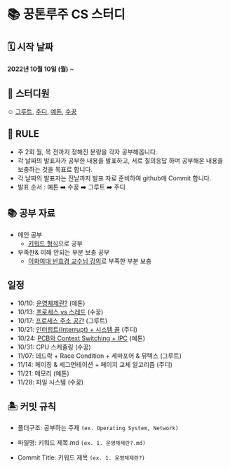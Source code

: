 #  📚 꿍톤루주 CS 스터디 
## 🗓 시작 날짜
#### 2022년 10월 10일 (월) ~

## 👥 스터디원
☺️ [그루트](https://github.com/Groot-94), [주디](https://github.com/Judy-999), [예톤](https://github.com/yeeton37), [수꿍](https://github.com/Jeon-Minsu)

## 🐳 RULE
- 주 2회 월, 목 전까지 정해진 분량을 각자 공부해옵니다.
- 각 날짜의 발표자가 공부한 내용을 발표하고, 서로 질의응답 하며 공부해온 내용을 보충하는 것을 목표로 합니다.
- 각 날짜의 발표자는 전날까지 발표 자료 준비하여 github에 Commit 합니다.
- 발표 순서 : 예톤 ➡️ 수꿍 ➡️ 그루트 ➡️ 주디

## 📚 공부 자료 
- 메인 공부
  - [키워드 형식](https://github.com/gyoogle/tech-interview-for-developer)으로 공부 
- 부족한& 이해 안되는 부분 보충 공부
  - [이화여대 반효경 교수님 강의](http://www.kocw.net/home/search/kemView.do?kemId=1046323)로 부족한 부분 보충

## 일정

- 10/10: [운영체제란?](https://github.com/Groot-94/CS_Study/blob/main/Operating%20System/1.%20운영체제란.md) (예톤)
- 10/13: [프로세스 vs 스레드](https://github.com/Groot-94/CS_Study/blob/main/Operating%20System/2.%20%E1%84%91%E1%85%B3%E1%84%85%E1%85%A9%E1%84%89%E1%85%A6%E1%84%89%E1%85%B3%20vs%20%E1%84%89%E1%85%B3%E1%84%85%E1%85%A6%E1%84%83%E1%85%B3.md) (수꿍)
- 10/17: [프로세스 주소 공간](https://github.com/Groot-94/CS_Study/blob/main/Operating%20System/3.%20%E1%84%91%E1%85%B3%E1%84%85%E1%85%A9%E1%84%89%E1%85%A6%E1%84%89%E1%85%B3%20%E1%84%8C%E1%85%AE%E1%84%89%E1%85%A9%20%E1%84%80%E1%85%A9%E1%86%BC%E1%84%80%E1%85%A1%E1%86%AB.md) (그루트)
- 10/21: [인터럽트(Interrupt) + 시스템 콜](https://github.com/Groot-94/CS_Study/blob/main/Operating%20System/4.%20%EC%9D%B8%ED%84%B0%EB%9F%BD%ED%8A%B8%EC%99%80%20%EC%8B%9C%EC%8A%A4%ED%85%9C%20%EC%BD%9C.md) (주디)
- 10/24: [PCB와 Context Switching + IPC](https://github.com/Groot-94/CS_Study/blob/main/Operating%20System/5.%20PCB와%20Context%20Switching%20%2B%20IPC.md) (예톤)
- 10/31: CPU 스케쥴링 (수꿍)
- 11/07: 데드락 + Race Condition + 세마포어 & 뮤텍스 (그루트)
- 11/14: 페이징 & 세그먼테이션 + 페이지 교체 알고리즘 (주디)
- 11/21: 메모리 (예톤)
- 11/28: 파일 시스템 (수꿍)

## 🏝 커밋 규칙

> 
- 폴더구조: 공부하는 주제 `(ex. Operating System, Network)`
- 파일명: 키워드 제목.md `(ex. 1. 운영체제란?.md)`

- Commit Title: 키워드 제목 `(ex. 1. 운영체제란?)`
